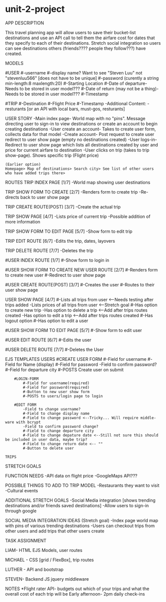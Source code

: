 # unit-2-project
APP DESCRIPTION

This travel planning app will allow users to save their bucket-list destinations and use an API call to tell them the airfare cost for dates that they specify to each of their destinations. Stretch social integration so users can see destinations others (friends???? people they follow???) have created. 


MODELS

#USER
    #-username
    #-display name? Want to see "Steven Luu" not "stevenluu566" [does not have to be unique]
    #-password (curently a string min-length:8 maxlength:20) 
    #-Starting Location
    #-Date of departure- Needs to be stored in user model???
    #-Date of return (may not be a thing)- Needs to be stored in user model???
    #-Timestamp

#TRIP
    #-Destination
    #-Flight Price
    #-Timestamp
    -Additional Content:
    -resturants [or an API with local bars, must-gos, resturants]



USER STORY
    -Main index page- World map with no "pins". Message directing user to sign-in to view destinations or create an account to begin creating destinations
    -User create an account- Takes to create user form, collects data for that model
    -Create account- Post request to create user redirect to user show page (empty no destinations created)
    -User logs-in- Redirect to user show page which lists all destinations created by user and price for current airfare to destination
    -User clicks on trip (takes to trip show-page). Shows specific trip (Flight price)
    


    (Earlier option)
    Homepage> Map of destinations> Search city> See list of other users who have added trips there>


ROUTES
TRIP INDEX PAGE [1/7]
    -World map showing user destinations

TRIP SHOW FORM TO CREATE [2/7]
    -Renders form to create trip
    -Re-directs back to user show page

TRIP CREATE ROUTE(POST) [3/7]
    -Create the actual trip    

TRIP SHOW PAGE [4/7]
    -Lists price of current trip
    -Possible addition of more information

TRIP SHOW FORM TO EDIT PAGE [5/7]
    -Show form to edit trip

TRIP EDIT ROUTE [6/7]
    -Edits the trip, dates, layovers

TRIP DELETE ROUTE [7/7]
    -Deletes the trip

#USER INDEX ROUTE [1/7]
    #-Show form to login in

#USER SHOW FORM TO CREATE NEW USER ROUTE [2/7]
    #-Renders form to create new user
    #-Redirect to user show page

#USER CREATE ROUTE(POST) [3/7]
    #-Creates the user
    #-Routes to their user show page

USER SHOW PAGE [4/7]
    #-Lists all trips from user  <--Needs testing after trips added
    -Lists prices of all trips from user <--Stretch goal
    #-Has option to create new trip
    -Has option to delete a trip <--Add after trips routes created
    -Has option to edit a trip <--Add after trips routes created
    #-Has logout option
    #-Has option to edit a user

#USER SHOW FORM TO EDIT PAGE [5/7]
    #-Show form to edit user

#USER EDIT ROUTE [6/7]
    #-Edits the user

#USER DELETE ROUTE [7/7]
    #-Deletes the User

EJS TEMPLATES
    USERS
        #CREATE USER FORM
            #-Field for username
            #-Field for Name (display)
            #-Field for password
            -Field to confirm password?
            #-Field for departure city
            #-POSTS Create user on submit
        
        #LOGIN-FORM
            #-Field for username(required)
            #-Field for password(required)
            #-Button to new user show form
            #-POSTS to users/login page to login

        #EDIT FORM
            -Field to change username?
            #-Field to change display name
            #-Field to change password <--Tricky... Will require middle-ware with bcrypt
            -Field to confirm password change?
            #-Field to change departure city
            #-Field to change depature date <--Still not sure this should be included in user data, maybe trip?
            #-Field to change return date <-- ""
            #-Button to delete user
    
    TRIPS


STRETCH GOALS

FUNCTION NEEDS
    -API data on flight price
    -GoogleMaps API???


POSSIBLE THINGS TO ADD TO TRIP MODEL
    -Restaurants they want to visit
    -Cultural events


ADDITIONAL STRETCH GOALS
    -Social Media integration [shows trending destinations and/or friends saved destinations]
    -Allow users to sign-in through google


SOCIAL MEDIA INTEGRATION IDEAS (Stretch goal)
    -Index page world map with pins of various trending destinations
    -Users can checkout trips from other users and add trips that other users create


TASK ASSIGNMENT

LIAM- HTML EJS Models, user routes


MICHAEL - CSS [grid / FlexBox], trip routes


LUTHER - API and bootstrap


STEVEN- Backend JS jquery middleware


NOTES
*Flight rater API- budgets out which of your trips and what the overall cost of each trip will be
Early afternoon- 2pm daily check-ins







